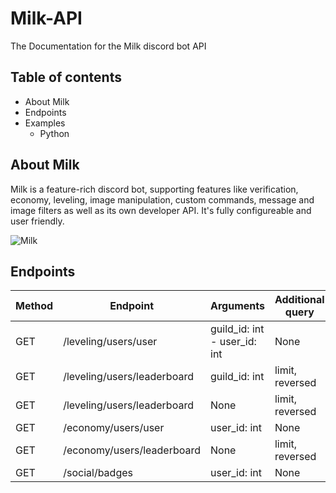 # Milk-API
The Documentation for the Milk discord bot API

## Table of contents
* About Milk
* Endpoints
* Examples
  * Python
 
 
 ## About Milk
 Milk is a feature-rich discord bot, supporting features like verification, economy, leveling, image manipulation, custom commands, message and image filters as well as its own developer API. It's fully configureable and user friendly.

![Milk](https://cdn.discordapp.com/attachments/339112602867204097/793157816327602206/b4c41895986e598e443e8d99a500e48b.png)

## Endpoints
Method | Endpoint | Arguments | Additional query
-------|----------|-----------|------------
GET | /leveling/users/user | guild_id: int - user_id: int | None
GET | /leveling/users/leaderboard | guild_id: int | limit, reversed
GET | /leveling/users/leaderboard | None | limit, reversed
GET | /economy/users/user | user_id: int | None
GET | /economy/users/leaderboard | None | limit, reversed
GET | /social/badges | user_id: int | None
